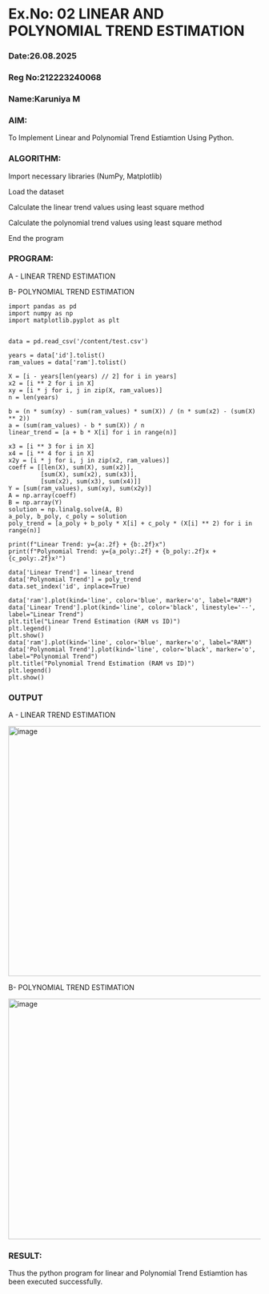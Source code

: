 # Ex.No: 02 LINEAR AND POLYNOMIAL TREND ESTIMATION
### Date:26.08.2025

### Reg No:212223240068

### Name:Karuniya M
### AIM:
To Implement Linear and Polynomial Trend Estiamtion Using Python.

### ALGORITHM:
Import necessary libraries (NumPy, Matplotlib)

Load the dataset

Calculate the linear trend values using least square method

Calculate the polynomial trend values using least square method

End the program
### PROGRAM:
A - LINEAR TREND ESTIMATION

B- POLYNOMIAL TREND ESTIMATION
```
import pandas as pd
import numpy as np
import matplotlib.pyplot as plt


data = pd.read_csv('/content/test.csv')

years = data['id'].tolist()
ram_values = data['ram'].tolist()

X = [i - years[len(years) // 2] for i in years]
x2 = [i ** 2 for i in X]
xy = [i * j for i, j in zip(X, ram_values)]
n = len(years)

b = (n * sum(xy) - sum(ram_values) * sum(X)) / (n * sum(x2) - (sum(X) ** 2))
a = (sum(ram_values) - b * sum(X)) / n
linear_trend = [a + b * X[i] for i in range(n)]

x3 = [i ** 3 for i in X]
x4 = [i ** 4 for i in X]
x2y = [i * j for i, j in zip(x2, ram_values)]
coeff = [[len(X), sum(X), sum(x2)],
         [sum(X), sum(x2), sum(x3)],
         [sum(x2), sum(x3), sum(x4)]]
Y = [sum(ram_values), sum(xy), sum(x2y)]
A = np.array(coeff)
B = np.array(Y)
solution = np.linalg.solve(A, B)
a_poly, b_poly, c_poly = solution
poly_trend = [a_poly + b_poly * X[i] + c_poly * (X[i] ** 2) for i in range(n)]

print(f"Linear Trend: y={a:.2f} + {b:.2f}x")
print(f"Polynomial Trend: y={a_poly:.2f} + {b_poly:.2f}x + {c_poly:.2f}x²")

data['Linear Trend'] = linear_trend
data['Polynomial Trend'] = poly_trend
data.set_index('id', inplace=True)

data['ram'].plot(kind='line', color='blue', marker='o', label="RAM")
data['Linear Trend'].plot(kind='line', color='black', linestyle='--', label="Linear Trend")
plt.title("Linear Trend Estimation (RAM vs ID)")
plt.legend()
plt.show()
data['ram'].plot(kind='line', color='blue', marker='o', label="RAM")
data['Polynomial Trend'].plot(kind='line', color='black', marker='o', label="Polynomial Trend")
plt.title("Polynomial Trend Estimation (RAM vs ID)")
plt.legend()
plt.show()

```
### OUTPUT

A - LINEAR TREND ESTIMATION

<img width="682" height="500" alt="image" src="https://github.com/user-attachments/assets/56c4ad72-3a50-4cfc-93ce-cacce71634f2" />


B- POLYNOMIAL TREND ESTIMATION

<img width="659" height="481" alt="image" src="https://github.com/user-attachments/assets/d8b4e255-e661-4be8-bc67-0aa4048ef07b" />


### RESULT:
Thus the python program for linear and Polynomial Trend Estiamtion has been executed successfully.
